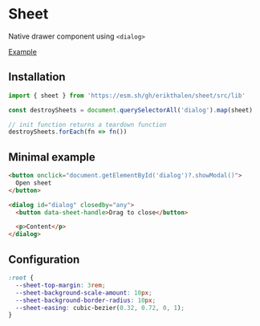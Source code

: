 # Sheet

Native drawer component using `<dialog>`

[Example](https://sheet.erikt.me/)

## Installation

```ts
import { sheet } from 'https://esm.sh/gh/erikthalen/sheet/src/lib'

const destroySheets = document.querySelectorAll('dialog').map(sheet)

// init function returns a teardown function
destroySheets.forEach(fn => fn())
```

## Minimal example

```html
<button onclick="document.getElementById('dialog')?.showModal()">
  Open sheet
</button>

<dialog id="dialog" closedby="any">
  <button data-sheet-handle>Drag to close</button>

  <p>Content</p>
</dialog>
```

## Configuration

```css
:root {
  --sheet-top-margin: 3rem;
  --sheet-background-scale-amount: 10px;
  --sheet-background-border-radius: 10px;
  --sheet-easing: cubic-bezier(0.32, 0.72, 0, 1);
}
```
